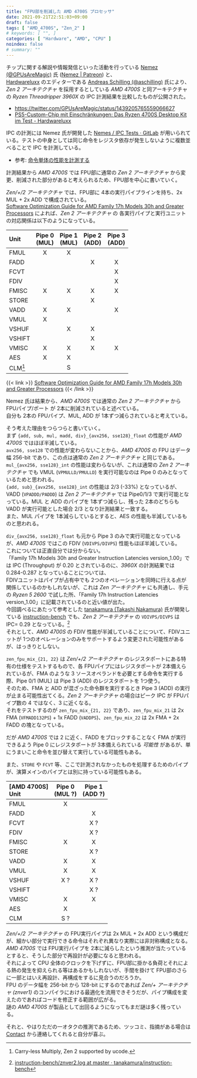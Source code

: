 ```yaml
---
title: "FPU部を削減した AMD 4700S プロセッサ"
date: 2021-09-21T22:51:03+09:00
draft: false
tags: [ "AMD_4700S", "Zen_2" ]
# keywords: [ "", ]
categories: [ "Hardware", "AMD", "CPU" ]
noindex: false
# summary: ""
---
```


チップに関する解説や情報発信といった活動を行っている [Nemez (@GPUsAreMagic)](https://twitter.com/GPUsAreMagic) 氏 ([Nemez | Patreon](https://www.patreon.com/nemezor)) と、  
[Hardwareluxx](https://www.hardwareluxx.de/) のエディターである [Andreas Schilling (@aschilling)](https://twitter.com/aschilling) 氏により、*Zen 2 アーキテクチャ* を採用するとしている *AMD 4700S* と同アーキテクチャの *Ryzen Threadripper 3960X* の IPC 計測結果を比較したものが公開された。  

 * <https://twitter.com/GPUsAreMagic/status/1439205765559066627>
 * [PS5-Custom-Chip mit Einschränkungen: Das Ryzen 4700S Desktop Kit im Test - Hardwareluxx](https://www.hardwareluxx.de/index.php/artikel/hardware/prozessoren/57076-ps5-custom-chip-mit-einschraenkungen-das-ryzen-4700s-desktop-kit-im-test.html)

IPC の計測には Nemez 氏が開発した [Nemes / IPC Tests · GitLab](https://git.nemez.net/nemes/ipc-tests) が用いられている。テストの中身としては同じ命令をレジスタ依存が発生しないように複数並べることで IPC を計測している。  

 * 参考: [命令単体の性能を計測する](http://nano.flop.jp/txt/instruction/index.html)

計測結果から *AMD 4700S* では FPU部に通常の *Zen 2 アーキテクチャ* から変更、削減された部分があると考えられるため、FPU部を中心に書いていく。  

*Zen/+/2 アーキテクチャ* では、FPU部に 4本の実行パイプラインを持ち、2x MUL + 2x ADD で構成されている。  
[Software Optimization Guide for AMD Family 17h Models 30h and Greater Processors](https://www.amd.com/en/support/tech-docs?keyword=Family+17h+Model+30h) によれば、*Zen 2 アーキテクチャ* の 各実行パイプと実行ユニットの対応関係は以下のようになっている。  

| Unit | Pipe 0 <br> (MUL) | Pipe 1 <br> (MUL) | Pipe 2 <br> (ADD) | Pipe 3 <br> (ADD) |
| :--  | :--:         | :--:         | :--:         | :--:         |
| FMUL | X | X | | |
| FADD | | | X | X |
| FCVT | | | | X |
| FDIV | | | | X |
| FMISC | X | X | X | X |
| STORE | | | X | |
| VADD | X | X | | X |
| VMUL | X | | | |
| VSHUF | | X | X | | |
| VSHIFT | | | X | |
| VMISC | X | X | X | X |
| AES | X | X | | |
| CLM[^clm] | | S | | |

{{< link >}} [Software Optimization Guide for AMD Family 17h Models 30h and Greater Processors](https://www.amd.com/en/support/tech-docs?keyword=Family+17h+Model+30h) {{< /link >}}

Nemez 氏は結果から、*AMD 4700S* では通常の *Zen 2 アーキテクチャ* から FPUパイプ/ポート が 2本に削減されていると述べている。  
自分も 2本の FPUパイプ、MUL, ADD が 1本ずつ減らされていると考えている。  

そう考えた理由をつらつらと書いていく。  
まず `{add, sub, mul, madd, div}_{avx256, sse128}_float` の性能が *AMD 4700S* ではほぼ半減している。  
`avx256, sse128` での性能が変わらないことから、*AMD 4700S* の FPU はデータ幅 256-bit であり、この点は通常の *Zen 2 アーキテクチャ* と同じである。  
`mul_{avx256, sse128}_int` の性能は変わらないが、これは通常の *Zen 2 アーキテクチャ* でも VMUL (`VPMULLD/PMULLD`) を実行可能なのは Pipe 0 のみとなっているためと思われる。  
`{add, sub}_{avx256, sse128}_int` の性能は 2/3 (-33%) となっているが、VADD (`VPADDD/PADDD`) は *Zen 2 アーキテクチャ* では Pipe0/1/3 で実行可能となっている。MUL と ADD のパイプを 1本ずつ減らし、残った 2本のどちらも VADD が実行可能とした場合 2/3 となり計測結果と一致する。  
また、MUL パイプを 1本減らしているとすると、AES の性能も半減しているものと思われる。  

`div_{avx256, sse128}_float` も元から Pipe 3 のみで実行可能となっているが、*AMD 4700S* ではこの FDIV (`VDIVPS/DIVPS`) 性能もほぼ半減している。  
これについては正直自分では分からない。  
「Family 17h Models 30h and Greater Instruction Latencies version_1.00」では IPC (Throughput) が 0.20 とされているのに、*3960X* の計測結果では 0.284-0.287 となっていることについては、  
FDIVユニットはパイプが占有中でも 2つのオペレーションを同時に行える点が関係しているのかもしれないが、これは *Zen アーキテクチャ* にも共通し、手元の *Ryzen 5 2600* で試した所、「Family 17h Instruction Latencies version_1.00」に記載されているのと近い値が出た。  
今回調べるにあたって参考とした [tanakamura (Takashi Nakamura)](https://github.com/tanakamura) 氏が開発している [instruction-bench](https://github.com/tanakamura/instruction-bench) でも、*Zen 2 アーキテクチャ* の `VDIVPS/DIVPS` は IPC= 0.29 となっている。[^inst-bench]  
それとして、*AMD 4700S* の FDIV 性能が半減していることについて、FDIVユニットが 1つのオペレーションのみをサポートするよう変更された可能性があるが、はっきりとしない。  

[^inst-bench]: [instruction-bench/znver2.log at master · tanakamura/instruction-bench](https://github.com/tanakamura/instruction-bench/blob/master/znver2.log#L98)

`zen_fpu_mix_{21, 22}` は *Zen/+/2 アーキテクチャ* のレジスタポートにある特有の仕様をテストするもので、各 FPUパイプにはレジスタポートが 2本備えられているが、FMA のような 3 ソースオペランドを必要とする命令を実行する際、Pipe 0/1 (MUL) は Pipe 3 (ADD) のレジスタポートを 1つ使う。  
そのため、FMA と ADD が混ざった命令群を実行するとき Pipe 3 (ADD) の実行が止まる可能性出てくる。*Zen 2 アーキテクチャ* の場合はピーク IPC が FPUパイプ数の 4 ではなく、3 に近くなる。  
それをテストするのが `zen_fpu_mix_{21, 22}` であり、`zen_fpu_mix_21` は 2x FMA (`VFMADD132PS`) + 1x FADD (`VADDPS`)、`zen_fpu_mix_22` は 2x FMA + 2x FADD の塊となっている。  

だが *AMD 4700S* では 2 に近く、FADD をブロックすることなく FMA が実行できるよう Pipe 0 にレジスタポートが 3本備えられている *可能性* があるが、単にうまいこと命令を並び替えて実行している可能性もある。  

また、`STORE` や `FCVT` 等、ここで計測されなかったものを処理するためのパイプが、演算メインのパイプとは別に持っている可能性もある。  

| [AMD 4700S]<br>Unit | Pipe 0 <br> (MUL ?) | Pipe 1 <br> (ADD ?) |
| :-- | :--: | :--: |
| FMUL | X | |
| FADD | | X |
| FCVT | | X ? |
| FDIV | | X ? |
| FMISC | X | X |
| STORE | | X ? |
| VADD | X | X |
| VMUL | X | X |
| VSHUF | X ? | X ? |
| VSHIFT | | X ? |
| VMISC | X | X |
| AES | X |
| CLM | S ? | |

[^clm]: Carry-less Multiply, Zen 2 supported by ucode.

*Zen/+/2 アーキテクチャ* の FPU実行パイプは 2x MUL + 2x ADD という構成だが、細かい部分で実行できる命令はそれぞれ異なり実際には非対称構成となる。  
*AMD 4700S* では FPU実行パイプを 2本に減らしたという推測が当たっているとすると、そうした部分で再設計が必要になると思われる。  
それによって CPU 全体のクロックを下げずに、FPU部に掛かる負荷とそれによる熱の発生を抑えられる等はあるかもしれないが、手間を掛けて FPU部のさらに一部とはいえ再設計、再構成をするに見合うのだろうか。  
FPU のデータ幅を 256-bit から 128-bit にするのであれば *Zen/+ アーキテクチャ (znver1)* のコンパイラにおける最適化を流用できそうだが、パイプ構成を変えたのであればコードを修正する範囲が広がる。  
謎の *AMD 4700S* が製品として出回るようになってもまだ謎は多く残っている。  

それと、やはりただの一オタクの推測であるため、ツッコミ、指摘がある場合は [Contact](/about/#contact) から連絡してくれると自分が喜ぶ。  
